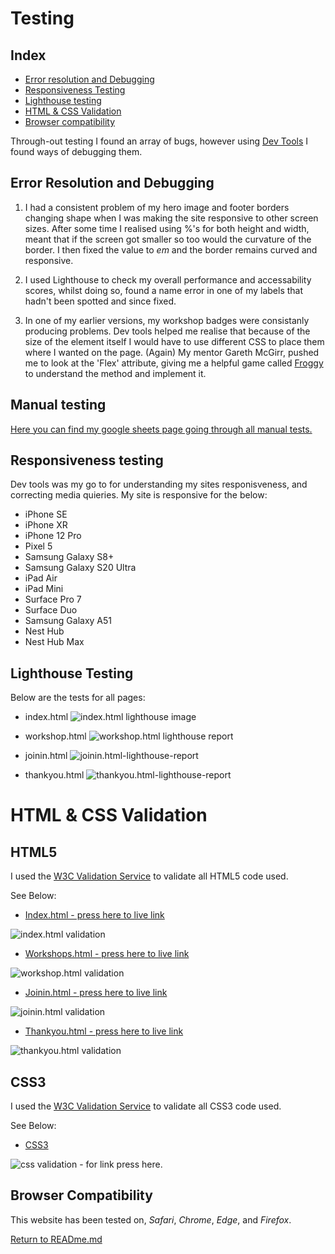 # Testing

## Index

 * [Error resolution and Debugging](#error-resolution-and-debugging)
 * [Responsiveness Testing](#responsiveness-testing)
 * [Lighthouse testing](#lighthouse-testing)
 * [HTML & CSS Validation](#html--css-validation)
 * [Browser compatibility](#browser-compatibility)

Through-out testing I found an array of bugs, however using [Dev Tools](https://developer.chrome.com/docs/devtools/) I found ways of debugging them. 

## Error Resolution and Debugging 

 1. I had a consistent problem of my hero image and footer borders changing shape when I was making the site responsive to other screen sizes. After some time I realised using %'s for both height and width, meant that if the screen got smaller so too would the curvature of the border. I then fixed the value to *em* and the border remains curved and responsive.

 2. I used Lighthouse to check my overall performance and accessability scores, whilst doing so, found a name error in one of my labels that hadn't been spotted and since fixed.

 3. In one of my earlier versions, my workshop badges were consistanly producing problems. Dev tools helped me realise that because of the size of the element itself I would have to use different CSS to place them where I wanted on the page. (Again) My mentor Gareth McGirr, pushed me to look at the 'Flex' attribute, giving me a helpful game called [Froggy](https://www.flexboxfroggy.com) to understand the method and implement it.


## Manual testing

[Here you can find my google sheets page going through all manual tests.](https://docs.google.com/spreadsheets/d/1NNFvLb8tpPbJANL1fTV_1YFXppFt9QclBvmdPIkL6Og/edit?usp=sharing)

## Responsiveness testing 
 
 Dev tools was my go to for understanding my sites responisveness, and correcting media quieries. My site is responsive for the below:
   * iPhone SE
   * iPhone XR
   * iPhone 12 Pro
   * Pixel 5
   * Samsung Galaxy S8+
   * Samsung Galaxy S20 Ultra
   * iPad Air
   * iPad Mini
   * Surface Pro 7
   * Surface Duo
   * Samsung Galaxy A51
   * Nest Hub
   * Nest Hub Max

  ## Lighthouse Testing 

  Below are the tests for all pages:
  + index.html
  ![index.html lighthouse image](../documentation/lighthouse-images/index.html-lighthouse-report.png "index.html lighthouse image report")

  + workshop.html 
  ![workshop.html lighthouse report](../documentation/lighthouse-images/workshop.html-lighthouse-report.png "workshop.html lighthouse report")

  + joinin.html
  ![joinin.html-lighthouse-report](../documentation/lighthouse-images/joinin.html-lighthouse-report.png "joiin.html lighthouse report")

  + thankyou.html
  ![thankyou.html-lighthouse-report](../documentation/lighthouse-images/thankyou.html-lighthouse-report.png "thankyou.html lighthouse report")

# HTML & CSS Validation

## HTML5

I used the [W3C Validation Service](https://validator.w3.org/#validate_by_input) to validate all HTML5 code used.

See Below:

  * [Index.html - press here to live link](https://validator.w3.org/nu/?doc=https%3A%2F%2Fannadobrucki.github.io%2FLore-Seekers%2Findex.html)

  ![index.html validation](../documentation/validation-images/index.html-validation.png "index.html validation")

  * [Workshops.html - press here to live link](https://validator.w3.org/nu/?doc=https%3A%2F%2Fannadobrucki.github.io%2FLore-Seekers%2Fworkshops.html)

  ![workshop.html validation](../documentation/validation-images/workshop.html-validation.png "workshop.html validation")

  * [Joinin.html - press here to live link](https://validator.w3.org/nu/?doc=https%3A%2F%2Fannadobrucki.github.io%2FLore-Seekers%2Fjoinin.html)

  ![joinin.html validation](../documentation/validation-images/joinin.html-validation.png "joinin.html validation")

  * [Thankyou.html - press here to live link](https://validator.w3.org/nu/?doc=https%3A%2F%2Fannadobrucki.github.io%2FLore-Seekers%2Fthankyou.html)

  ![thankyou.html validation](../documentation/validation-images/thankyou.html-validation.png "thankyou.html validation")


  ## CSS3

  I used the [W3C Validation Service](https://jigsaw.w3.org/css-validator/#validate_by_input) to validate all CSS3 code used.

  See Below: 

  * [CSS3](https://jigsaw.w3.org/css-validator/validator?uri=https%3A%2F%2Fannadobrucki.github.io%2FLore-Seekers%2Findex.html&profile=css3svg&usermedium=all&warning=1&vextwarning=&lang=en)

  ![css validation - for link press here.](../documentation/validation-images/css3-validation.png "css validation")

## Browser Compatibility

This website has been tested on, *Safari*, *Chrome*, *Edge*, and *Firefox*.

[Return to READme.md](../README.md)











